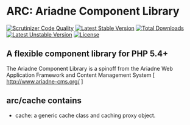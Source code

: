 ARC: Ariadne Component Library 
========================= 

[![Scrutinizer Code Quality](https://scrutinizer-ci.com/g/Ariadne-CMS/arc-cache/badges/quality-score.png?b=master)](https://scrutinizer-ci.com/g/Ariadne-CMS/arc-cache/?branch=master)
[![Latest Stable Version](https://poser.pugx.org/arc/cache/v/stable.svg)](https://packagist.org/packages/arc/cache)
[![Total Downloads](https://poser.pugx.org/arc/cache/downloads.svg)](https://packagist.org/packages/arc/cache)
[![Latest Unstable Version](https://poser.pugx.org/arc/cache/v/unstable.svg)](https://packagist.org/packages/arc/cache)
[![License](https://poser.pugx.org/arc/cache/license.svg)](https://packagist.org/packages/arc/cache)

A flexible component library for PHP 5.4+ 
----------------------------------------- 

The Ariadne Component Library is a spinoff from the Ariadne Web 
Application Framework and Content Management System 
[ http://www.ariadne-cms.org/ ]

arc/cache contains
------------------
- cache: a generic cache class and caching proxy object.